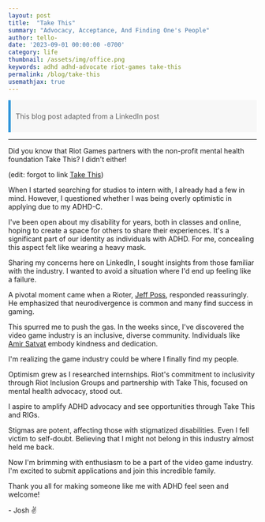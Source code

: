 ```yaml
---
layout: post
title:  "Take This"
summary: "Advocacy, Acceptance, And Finding One's People"
author: tello-
date: '2023-09-01 00:00:00 -0700'
category: life
thumbnail: /assets/img/office.png
keywords: adhd adhd-advocate riot-games take-this
permalink: /blog/take-this
usemathjax: true
---
```


<blockquote style="background-color: #f7f7f7; border-left: 5px solid #3498db; padding: 10px; margin: 10px 0;">
    <p>This blog post adapted from a LinkedIn post</p>
</blockquote>

---

<p>Did you know that Riot Games partners with the non-profit mental health foundation Take This? I didn't either!</p>

<p>(edit: forgot to link <a href="https://www.takethis.org/">Take This</a>)</p>

<p>When I started searching for studios to intern with, I already had a few in mind. However, I questioned whether I was being overly optimistic in applying due to my ADHD-C.</p>

<p>I've been open about my disability for years, both in classes and online, hoping to create a space for others to share their experiences. It's a significant part of our identity as individuals with ADHD. For me, concealing this aspect felt like wearing a heavy mask.</p>

<p>Sharing my concerns here on LinkedIn, I sought insights from those familiar with the industry. I wanted to avoid a situation where I'd end up feeling like a failure.</p>

<p>A pivotal moment came when a Rioter, <a href="https://www.linkedin.com/in/jeff-poss/">Jeff Poss</a>, responded reassuringly. He emphasized that neurodivergence is common and many find success in gaming.</p>


<p>This spurred me to push the gas. In the weeks since, I've discovered the video game industry is an inclusive, diverse community. Individuals like <a href="https://www.linkedin.com/in/amirsatvat/">Amir Satvat</a> embody kindness and dedication.</p>


<p>I'm realizing the game industry could be where I finally find my people.</p>

<p>Optimism grew as I researched internships. Riot's commitment to inclusivity through Riot Inclusion Groups and partnership with Take This, focused on mental health advocacy, stood out.</p>

<p>I aspire to amplify ADHD advocacy and see opportunities through Take This and RIGs.</p>

<p>Stigmas are potent, affecting those with stigmatized disabilities. Even I fell victim to self-doubt. Believing that I might not belong in this industry almost held me back.</p>

<p>Now I'm brimming with enthusiasm to be a part of the video game industry. I'm excited to submit applications and join this incredible family.</p>

<p>Thank you all for making someone like me with ADHD feel seen and welcome!</p>

<p>- Josh ✌</p>
